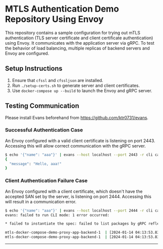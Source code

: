 # MTLS Authentication Demo Repository Using Envoy

This repository contains a sample configuration for trying out mTLS authentication (TLS server certificate and client certificate authentication) using Envoy. It communicates with the application server via gRPC. To test the behavior of load balancing, multiple replicas of backend servers and Envoy are configured.

## Setup Instructions

1. Ensure that `cfssl` and `cfssljson` are installed.
2. Run `./setup-certs.sh` to generate server and client certificates.
3. Use `docker-compose up --build` to launch the Envoy and gRPC server.

## Testing Communication

Please install Evans beforehand from <https://github.com/ktr0731/evans>.

### Successful Authentication Case

An Envoy configured with a valid client certificate is listening on port 2443. Accessing this will allow correct communication with the gRPC server.

```bash
$ echo '{"name": "aaa"}' | evans --host localhost --port 2443 -r cli call SayHello
{
  "message": "Hello, aaa!"
}
```

### Client Authentication Failure Case

An Envoy configured with a client certificate, which doesn't have the accepted SAN set by the server, is listening on port 2444. Accessing this will result in a communication error.

```bash
$ echo '{"name": "aaa"}' | evans --host localhost --port 2444 -r cli call SayHello
evans: failed to run CLI mode: 1 error occurred:

* failed to instantiate the spec: failed to list packages by gRPC reflection: failed to list services from reflection enabled gRPC server: rpc error: code = Unavailable desc = connection error: desc = "error reading server preface: EOF"
```

```bash
mtls-docker-compose-demo-proxy-app-backend-1  | [2024-01-14 04:13:53.836][30][debug][connection] [source/extensions/transport_sockets/tls/cert_validator/default_validator.cc:248] verify cert failed: SAN matcher
mtls-docker-compose-demo-proxy-app-backend-1  | [2024-01-14 04:13:53.837][30][debug][connection] [source/extensions/transport_sockets/tls/ssl_socket.cc:241] [Tags: "ConnectionId":"2"] remote address:172.20.0.4:58824,TLS_error:|268435581:SSL routines:OPENSSL_internal:CERTIFICATE_VERIFY_FAILED:TLS_error_end
```

---
